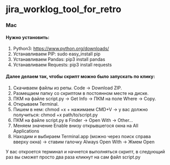 # jira_worklog_tool_for_retro

### Mac
#### Нужно установить:
1. Python3: https://www.python.org/downloads/
1. Устанавливаем PIP: sudo easy_install pip
1. Устанавливаем Pandas: pip3 install pandas
1. Устанавливаем Requests: pip3 install requests

#### Далее делаем так, чтобы скрипт можно было запускать по клику:
1. Скачиваем файлы из репы. Code → Download ZIP.
1. Размещаем папку со скриптом в постоянном месте на диске.
1. ПКМ на файле script.py → Get Info → ПКМ на поле Where → Copy.
1. Открываем Terminal.
1. Пишем в нем: chmod +x + нажимаем CMD+V → у вас должно получиться: chmod +x path/to/script.py
1. ПКМ на файле script.py в Finder → Open With → Other...
1. Меняем значение Enable внизу открывшегося окна на All Applications
1. Находим и выбираем Terminal.app (можно через поиск справа вверху окна) → ставим галочку Always Open With → Жмем Open

У вас откроется терминал и начнется выполняться скрипт, в следующий раз вы сможет просто два раза кликнут на сам файл script.py
